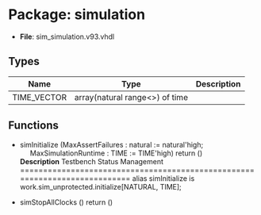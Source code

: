 # Package: simulation

- **File**: sim_simulation.v93.vhdl
## Types

| Name        | Type                            | Description |
| ----------- | ------------------------------- | ----------- |
| TIME_VECTOR | array(natural range<>) of time  |             |
## Functions
- simInitialize <font id="function_arguments">(MaxAssertFailures : natural := natural'high;<br><span style="padding-left:20px"> MaxSimulationRuntime : TIME := TIME'high) </font> <font id="function_return">return ()</font>
</br>**Description**
 Testbench Status Management
 ===========================================================================
 alias simInitialize					is work.sim_unprotected.initialize[NATURAL, TIME];

- simStopAllClocks <font id="function_arguments">()</font> <font id="function_return">return ()</font>
